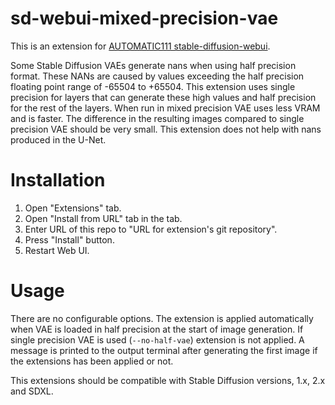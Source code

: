 # sd-webui-mixed-precision-vae

This is an extension for [AUTOMATIC111
stable-diffusion-webui](https://github.com/AUTOMATIC1111/stable-diffusion-webui).

Some Stable Diffusion VAEs generate nans when using half precision format. These
NANs are caused by values exceeding the half precision floating point range of
-65504 to +65504. This extension uses single precision for layers that can
generate these high values and half precision for the rest of the layers.  When
run in mixed precision VAE uses less VRAM and is faster. The difference in the
resulting images compared to single precision VAE should be very small. This
extension does not help with nans produced in the U-Net.

# Installation

1. Open "Extensions" tab.
2. Open "Install from URL" tab in the tab.
3. Enter URL of this repo to "URL for extension's git repository".
4. Press "Install" button.
5. Restart Web UI.

# Usage

There are no configurable options. The extension is applied automatically when
VAE is loaded in half precision at the start of image generation. If single
precision VAE is used (`--no-half-vae`) extension is not applied. A message is
printed to the output terminal after generating the first image if the
extensions has been applied or not.

This extensions should be compatible with Stable Diffusion versions, 1.x, 2.x
and SDXL.

